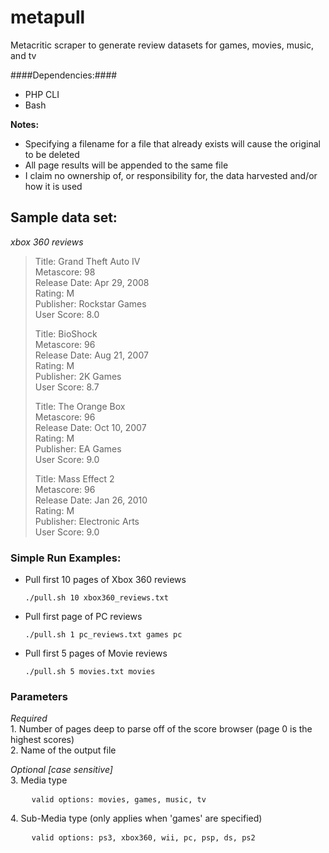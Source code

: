 metapull
======
Metacritic scraper to generate review datasets for games, movies, music, and tv

####Dependencies:####
*	PHP CLI
*	Bash

<b>Notes:</b>
<ul>
	<li>Specifying a filename for a file that already exists will cause the original to be deleted</li>
	<li>All page results will be appended to the same file</li>
	<li>I claim no ownership of, or responsibility for, the data harvested and/or how it is used</li>
</ul>

## Sample data set: ##
*xbox 360 reviews*

<blockquote>
<p>
Title: Grand Theft Auto IV
<br />
Metascore: 98 
<br />
Release Date: Apr 29, 2008 
<br />
Rating: M 
<br />
Publisher: Rockstar Games 
<br />
User Score: 8.0
</p>

<p>
Title: BioShock 
<br />
Metascore: 96 
<br />
Release Date: Aug 21, 2007 
<br />
Rating: M 
<br />
Publisher: 2K Games 
<br />
User Score: 8.7
</p>
 
<p>
Title: The Orange Box 
<br />
Metascore: 96 
<br />
Release Date: Oct 10, 2007 
<br />
Rating: M 
<br />
Publisher: EA Games 
<br />
User Score: 9.0
</p>
 
<p>
Title: Mass Effect 2 
<br />
Metascore: 96 
<br />
Release Date: Jan 26, 2010 
<br />
Rating: M 
<br />
Publisher: Electronic Arts 
<br />
User Score: 9.0
</p>
</blockquote>

### Simple Run Examples: ###
*	Pull first 10 pages of Xbox 360 reviews

		./pull.sh 10 xbox360_reviews.txt
		
*	Pull first page of PC reviews

		./pull.sh 1 pc_reviews.txt games pc

*	Pull first 5 pages of Movie reviews

		./pull.sh 5 movies.txt movies

### Parameters ###
<p>
	<em>Required</em>
	<br />
	1.    Number of pages deep to parse off of the score browser (page 0 is the highest scores)
	<br />
	2.    Name of the output file
</p>

<p>
	<em>Optional [case sensitive]</em>
	<br />
	3.    Media type
</p>

<pre>
	<code>valid options: movies, games, music, tv</code>
</pre>

<p>
	4.    Sub-Media type (only applies when 'games' are specified) 
</p>

<pre>
	<code>valid options: ps3, xbox360, wii, pc, psp, ds, ps2</code>
</pre>